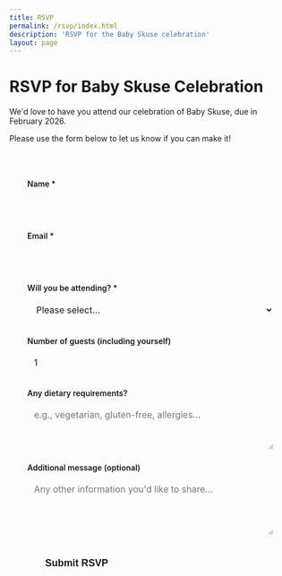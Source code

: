 ```yaml
---
title: RSVP
permalink: /rsvp/index.html
description: 'RSVP for the Baby Skuse celebration'
layout: page
---
```


# RSVP for Baby Skuse Celebration

We'd love to have you attend our celebration of Baby Skuse, due in February 2026.

Please use the form below to let us know if you can make it!

<form data-static-form-name="rsvp" class="rsvp-form" id="rsvpForm">
  <div class="form-group">
    <label for="name">Name *</label>
    <input type="text" id="name" name="name" required>
  </div>

  <div class="form-group">
    <label for="email">Email *</label>
    <input type="email" id="email" name="email" required>
  </div>

  <div class="form-group">
    <label for="attending">Will you be attending? *</label>
    <select id="attending" name="attending" required>
      <option value="">Please select...</option>
      <option value="yes">Yes, I'll be there!</option>
      <option value="no">Sorry, I can't make it</option>
      <option value="maybe">Maybe, I'll let you know</option>
    </select>
  </div>

  <div class="form-group">
    <label for="guests">Number of guests (including yourself)</label>
    <input type="number" id="guests" name="guests" min="1" max="5" value="1">
  </div>

  <div class="form-group">
    <label for="dietary">Any dietary requirements?</label>
    <textarea id="dietary" name="dietary" rows="3" placeholder="e.g., vegetarian, gluten-free, allergies..."></textarea>
  </div>

  <div class="form-group">
    <label for="message">Additional message (optional)</label>
    <textarea id="message" name="message" rows="4" placeholder="Any other information you'd like to share..."></textarea>
  </div>

  <button type="submit" class="submit-btn" id="submitBtn">Submit RSVP</button>
</form>

<div id="messageContainer" class="message-container" style="display: none;">
  <div id="messageContent" class="message-content"></div>
</div>

<style>
.rsvp-form {
  max-width: 600px;
  margin: 2rem auto;
  padding: 2rem;
  background: var(--color-bg-secondary);
  border-radius: var(--border-radius);
  box-shadow: var(--shadow);
}

.form-group {
  margin-bottom: 1.5rem;
}

.form-group label {
  display: block;
  margin-bottom: 0.5rem;
  font-weight: 600;
  color: var(--color-text);
}

.form-group input,
.form-group select,
.form-group textarea {
  width: 100%;
  padding: 0.75rem;
  border: 2px solid var(--color-border);
  border-radius: var(--border-radius);
  background: var(--color-bg);
  color: var(--color-text);
  font-family: inherit;
  font-size: 1rem;
}

.form-group input:focus,
.form-group select:focus,
.form-group textarea:focus {
  outline: none;
  border-color: var(--color-primary);
  box-shadow: 0 0 0 3px rgba(var(--color-primary-rgb), 0.1);
}

.submit-btn {
  background: var(--color-primary);
  color: var(--color-light);
  border: none;
  padding: 1rem 2rem;
  border-radius: var(--border-radius);
  font-size: 1.1rem;
  font-weight: 600;
  cursor: pointer;
  transition: background-color 0.2s ease;
}

.submit-btn:hover {
  background: var(--color-primary-dark);
}

.submit-btn:active {
  transform: translateY(1px);
}

.message-container {
  margin-top: 2rem;
  padding: 1.5rem;
  border-radius: var(--border-radius);
  text-align: center;
}

.message-content {
  font-size: 1.1rem;
  font-weight: 600;
}

.message-success {
  background: #d4edda;
  color: #155724;
  border: 1px solid #c3e6cb;
}

.message-error {
  background: #f8d7da;
  color: #721c24;
  border: 1px solid #f5c6cb;
}

.submit-btn:disabled {
  opacity: 0.6;
  cursor: not-allowed;
}
</style>

<script>
document.addEventListener('DOMContentLoaded', function() {
  const form = document.getElementById('rsvpForm');
  const submitBtn = document.getElementById('submitBtn');
  const messageContainer = document.getElementById('messageContainer');
  const messageContent = document.getElementById('messageContent');

  form.addEventListener('submit', async function(e) {
    e.preventDefault();
    
    // Disable submit button and show loading state
    submitBtn.disabled = true;
    submitBtn.textContent = 'Submitting...';
    
    // Hide any previous messages
    messageContainer.style.display = 'none';
    
    try {
      // Get form data
      const formData = new FormData(form);
      
      // Submit form using fetch
      const response = await fetch('/api/rsvp', {
        method: 'POST',
        body: formData
      });
      
      const result = await response.text();
      
      if (response.ok) {
        // Show success message
        showMessage(result, 'success');
        // Reset form
        form.reset();
      } else {
        // Show error message
        showMessage(result, 'error');
      }
    } catch (error) {
      console.error('Error submitting form:', error);
      showMessage('Sorry, there was an error submitting your RSVP. Please try again.', 'error');
    } finally {
      // Re-enable submit button
      submitBtn.disabled = false;
      submitBtn.textContent = 'Submit RSVP';
    }
  });
  
  function showMessage(message, type) {
    messageContent.innerHTML = message;
    messageContainer.className = `message-container message-${type}`;
    messageContainer.style.display = 'block';
    
    // Scroll to message
    messageContainer.scrollIntoView({ behavior: 'smooth', block: 'center' });
  }
});
</script>
